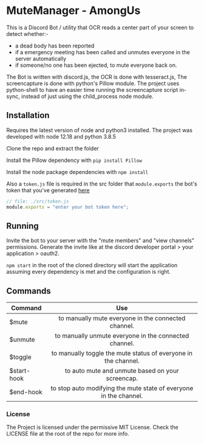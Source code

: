 # MuteManager - AmongUs
This is a Discord Bot / utility that OCR reads a center part of your screen to detect whether:- 
- a dead body has been reported 
- if a emergency meeting has been called and unmutes everyone in the server automatically
- if someone/no one has been ejected, to mute everyone back on.

The Bot is written with discord.js, the OCR is done with tesseract.js, The screencapture is done with python's Pillow module. The project uses python-shell to have an easier time running the screencapture script in-sync, instead of just using the child_process node module.

## Installation
Requires the latest version of node and python3 installed.
The project was developed with node 12.18 and python 3.8.5

Clone the repo and extract the folder

Install the Pillow dependency with
```pip install Pillow```

Install the node package dependencies with
```npm install```

Also a `token.js` file is required in the src folder that `module.exports` the bot's token that you've generated [here](https://discord.com/developers/applications)
```javascript
// file: ./src/token.js
module.exports = "enter your bot token here";
```

## Running
Invite the bot to your server with the "mute members" and "view channels" permissions. 
Generate the invite like at the discord developer portal > your application > oauth2.

```npm start``` in the root of the cloned directory will start the application assuming every dependency is met and the configuration is right.

## Commands

| Command     |      Use      |
|-------------|:-------------:|
| $mute       | to manually mute everyone in the connected channel. |
| $unmute     | to manually unmute everyone in the connected channel. |
| $toggle     | to manually toggle the mute status of everyone in the channel. |
| $start-hook | to auto mute and unmute based on your screencap. |
| $end-hook   | to stop auto modifying the mute state of everyone in the channel. | 

### License
The Project is licensed under the permissive MIT License.
Check the LICENSE file at the root of the repo for more info.
